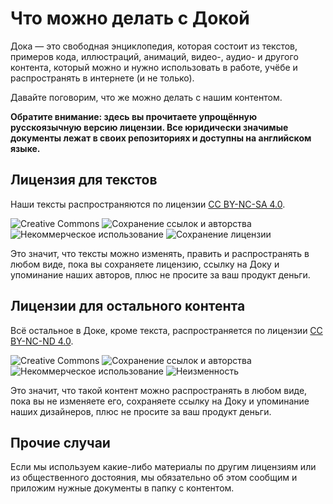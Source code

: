 # Что можно делать с Докой

Дока — это свободная энциклопедия, которая состоит из текстов, примеров кода, иллюстраций, анимаций, видео-, аудио- и другого контента, который можно и нужно использовать в работе, учёбе и распространять в интернете (и не только).

Давайте поговорим, что же можно делать с нашим контентом.

**Обратите внимание: здесь вы прочитаете упрощённую русскоязычную версию лицензии. Все юридически значимые документы лежат в своих репозиториях и доступны на английском языке.**

## Лицензия для текстов

Наши тексты распространяются по лицензии [CC BY-NC-SA 4.0](../LICENSE-SA.md).

![Creative Commons](images/license/cc.svg)
![Сохранение ссылок и авторства](images/license/by.svg)
![Некоммерческое использование](images/license/nc.svg)
![Сохранение лицензии](images/license/sa.svg)

Это значит, что тексты можно изменять, править и распространять в любом виде, пока вы сохраняете лицензию, ссылку на Доку и упоминание наших авторов, плюс не просите за ваш продукт деньги.

## Лицензии для остального контента

Всё остальное в Доке, кроме текста, распространяется по лицензии [CC BY-NC-ND 4.0](../LICENSE-ND.md).

![Creative Commons](images/license/cc.svg)
![Сохранение ссылок и авторства](images/license/by.svg)
![Некоммерческое использование](images/license/nc.svg)
![Неизменность](images/license/nd.svg)

Это значит, что такой контент можно распространять в любом виде, пока вы не изменяете его, сохраняете ссылку на Доку и упоминание наших дизайнеров, плюс не просите за ваш продукт деньги.

## Прочие случаи

Если мы используем какие-либо материалы по другим лицензиям или из общественного достояния, мы обязательно об этом сообщим и приложим нужные документы в папку с контентом.
